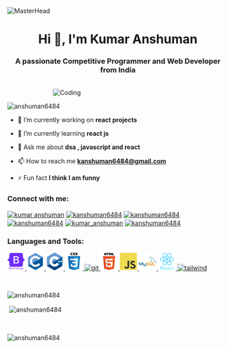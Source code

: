 ![MasterHead](https://mir-s3-cdn-cf.behance.net/project_modules/fs/54b6c068097599.5b50bca476b9b.gif)
<h1 align="center">Hi 👋, I'm Kumar Anshuman</h1>
<h3 align="center">A passionate Competitive Programmer and Web Developer from India</h3>
<br>
<img align="right" alt="Coding" width="400" src="https://external-content.duckduckgo.com/iu/?u=https%3A%2F%2Fdevtechnosys.com%2Finsights%2Fwp-content%2Fuploads%2F2021%2F07%2Ffull-stack-development.gif&f=1&nofb=1&ipt=a2b17b8b2d4b717e119efab50adefc0e21492c120c548797701a9f8be349e965&ipo=images">
<br>

<p align="left"> <img src="https://komarev.com/ghpvc/?username=anshuman6484&label=Profile%20views&color=0e75b6&style=flat" alt="anshuman6484" /> </p>

- 🔭 I’m currently working on **react projects**

- 🌱 I’m currently learning **react js**

- 💬 Ask me about **dsa , javascript and react**

- 📫 How to reach me **kanshuman6484@gmail.com**

- ⚡ Fun fact **I think I am funny**

<h3 align="left">Connect with me:</h3>
<p align="left">
<a href="https://www.linkedin.com/in/kanshuman6484" target="blank"><img align="center" src="https://raw.githubusercontent.com/rahuldkjain/github-profile-readme-generator/master/src/images/icons/Social/linked-in-alt.svg" alt="kumar anshuman" height="30" width="40" /></a>
<a href="https://instagram.com/kanshuman6484" target="blank"><img align="center" src="https://raw.githubusercontent.com/rahuldkjain/github-profile-readme-generator/master/src/images/icons/Social/instagram.svg" alt="kanshuman6484" height="30" width="40" /></a>
<a href="https://www.codechef.com/users/kanshuman6484" target="blank"><img align="center" src="https://cdn.jsdelivr.net/npm/simple-icons@3.1.0/icons/codechef.svg" alt="kanshuman6484" height="30" width="40" /></a>
<a href="https://codeforces.com/profile/kanshuman6484" target="blank"><img align="center" src="https://raw.githubusercontent.com/rahuldkjain/github-profile-readme-generator/master/src/images/icons/Social/codeforces.svg" alt="kanshuman6484" height="30" width="40" /></a>
<a href="https://www.leetcode.com/kumar_anshuman" target="blank"><img align="center" src="https://raw.githubusercontent.com/rahuldkjain/github-profile-readme-generator/master/src/images/icons/Social/leet-code.svg" alt="kumar_anshuman" height="30" width="40" /></a>
<a href="https://auth.geeksforgeeks.org/user/kanshuman6484" target="blank"><img align="center" src="https://raw.githubusercontent.com/rahuldkjain/github-profile-readme-generator/master/src/images/icons/Social/geeks-for-geeks.svg" alt="kanshuman6484" height="30" width="40" /></a>
</p>

<h3 align="left">Languages and Tools:</h3>
<p align="left"> <a href="https://getbootstrap.com" target="_blank" rel="noreferrer"> <img src="https://raw.githubusercontent.com/devicons/devicon/master/icons/bootstrap/bootstrap-plain-wordmark.svg" alt="bootstrap" width="40" height="40"/> </a> <a href="https://www.cprogramming.com/" target="_blank" rel="noreferrer"> <img src="https://raw.githubusercontent.com/devicons/devicon/master/icons/c/c-original.svg" alt="c" width="40" height="40"/> </a> <a href="https://www.w3schools.com/cpp/" target="_blank" rel="noreferrer"> <img src="https://raw.githubusercontent.com/devicons/devicon/master/icons/cplusplus/cplusplus-original.svg" alt="cplusplus" width="40" height="40"/> </a> <a href="https://www.w3schools.com/css/" target="_blank" rel="noreferrer"> <img src="https://raw.githubusercontent.com/devicons/devicon/master/icons/css3/css3-original-wordmark.svg" alt="css3" width="40" height="40"/> </a> <a href="https://git-scm.com/" target="_blank" rel="noreferrer"> <img src="https://www.vectorlogo.zone/logos/git-scm/git-scm-icon.svg" alt="git" width="40" height="40"/> </a> <a href="https://www.w3.org/html/" target="_blank" rel="noreferrer"> <img src="https://raw.githubusercontent.com/devicons/devicon/master/icons/html5/html5-original-wordmark.svg" alt="html5" width="40" height="40"/> </a> <a href="https://developer.mozilla.org/en-US/docs/Web/JavaScript" target="_blank" rel="noreferrer"> <img src="https://raw.githubusercontent.com/devicons/devicon/master/icons/javascript/javascript-original.svg" alt="javascript" width="40" height="40"/> </a> <a href="https://www.mysql.com/" target="_blank" rel="noreferrer"> <img src="https://raw.githubusercontent.com/devicons/devicon/master/icons/mysql/mysql-original-wordmark.svg" alt="mysql" width="40" height="40"/> </a> <a href="https://reactjs.org/" target="_blank" rel="noreferrer"> <img src="https://raw.githubusercontent.com/devicons/devicon/master/icons/react/react-original-wordmark.svg" alt="react" width="40" height="40"/> </a> <a href="https://tailwindcss.com/" target="_blank" rel="noreferrer"> <img src="https://www.vectorlogo.zone/logos/tailwindcss/tailwindcss-icon.svg" alt="tailwind" width="40" height="40"/> </a> </p>
<br>

<p><img align="left" src="https://github-readme-stats.vercel.app/api/top-langs?username=anshuman6484&show_icons=true&locale=en&layout=compact" alt="anshuman6484" /></p>
<br>

<p>&nbsp;<img align="center" src="https://github-readme-stats.vercel.app/api?username=anshuman6484&show_icons=true&locale=en" alt="anshuman6484" /></p>
<br>

<p><img align="center" src="https://github-readme-streak-stats.herokuapp.com/?user=anshuman6484&" alt="anshuman6484" /></p>
